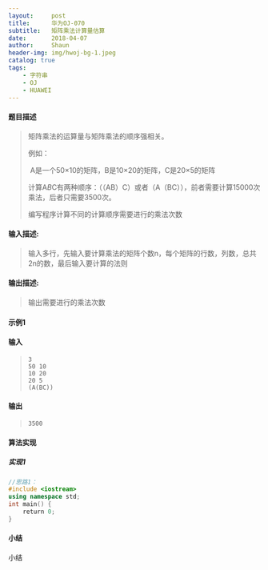 ```yaml
---
layout:     post
title:      华为OJ-070
subtitle:   矩阵乘法计算量估算
date:       2018-04-07
author:     Shaun
header-img: img/hwoj-bg-1.jpeg
catalog: true
tags:
    - 字符串
    - OJ
    - HUAWEI
---
```



#### 题目描述

> 矩阵乘法的运算量与矩阵乘法的顺序强相关。
>
> 例如：
>
> ​    A是一个50×10的矩阵，B是10×20的矩阵，C是20×5的矩阵
>
> 计算A*B*C有两种顺序：（（AB）C）或者（A（BC）），前者需要计算15000次乘法，后者只需要3500次。
>
> 编写程序计算不同的计算顺序需要进行的乘法次数

#### 输入描述:

> 输入多行，先输入要计算乘法的矩阵个数n，每个矩阵的行数，列数，总共2n的数，最后输入要计算的法则

#### 输出描述:

> 输出需要进行的乘法次数

#### 示例1

#### 输入

> ```
> 3
> 50 10
> 10 20
> 20 5
> (A(BC))
> ```

#### 输出

> ```
> 3500
> ```



#### 算法实现



##### 实现1

```C++
//思路1：
#include <iostream>
using namespace std;
int main() {
    return 0;
}
```




#### 小结

小结






